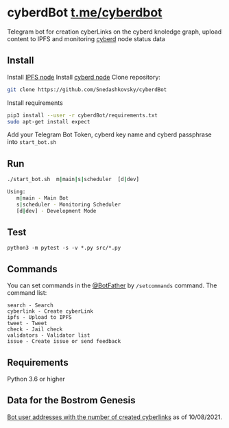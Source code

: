 # cyberdBot [t.me/cyberdbot](https://t.me/cyberdbot)  
Telegram bot for creation cyberLinks on the cyberd knoledge graph, upload content to IPFS and monitoring [cyberd](https://github.com/cybercongress/cyberd/) node status data
## Install
Install [IPFS node](https://docs.ipfs.tech/install/ipfs-desktop/)
Install [cyberd node](https://cybercongress.ai/docs/go-cyber/run_validator)
Clone repository:
```bash 
git clone https://github.com/Snedashkovsky/cyberdBot
```
Install requirements 
```bash
pip3 install --user -r cyberdBot/requirements.txt
sudo apt-get install expect
```
Add your Telegram Bot Token, cyberd key name and cyberd passphrase into `start_bot.sh`
## Run
```bash  
./start_bot.sh  m|main|s|scheduler  [d|dev]

Using:
   m|main - Main Bot
   s|scheduler - Monitoring Scheduler
   [d|dev] - Development Mode
```
## Test
```
python3 -m pytest -s -v *.py src/*.py
```

## Commands
You can set commands in the [@BotFather](t.me/BotFather) by `/setcommands` command. The command list:
```
search - Search
cyberlink - Create cyberLink  
ipfs - Upload to IPFS  
tweet - Tweet  
check - Jail check  
validators - Validator list  
issue - Create issue or send feedback
```

## Requirements
Python 3.6 or higher

## Data for the Bostrom Genesis 
[Bot user addresses with the number of created cyberlinks](https://ipfs.io/ipfs/QmWLoxH5F1tFvoiMEq8JEGjHsrT7JSkRxzhUGV1Lrn1GWk) as of 10/08/2021.
